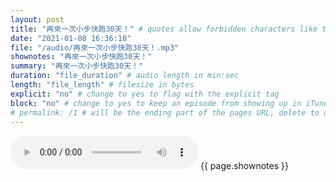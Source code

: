 ```yaml
---
layout: post
title: "再來一次小步快跑30天！" # quotes allow forbidden characters like the colon
date: "2021-01-08 16:36:10"
file: "/audio/再來一次小步快跑30天！.mp3"
shownotes: "再來一次小步快跑30天！"
summary: "再來一次小步快跑30天！"
duration: "file_duration" # audio length in min:sec
length: "file_length" # filesize in bytes
explicit: "no" # change to yes to flag with the explicit tag
block: "no" # change to yes to keep an episode from showing up in iTunes
# permalink: /1 # will be the ending part of the pages URL, delete to default to the title
---
```


<audio controls>
<source src="{{site.url}}{{site.baseurl}}{{ page.file }}" type="audio/x-mp3">
Your browser does not support the audio element.
</audio>
{{ page.shownotes }}
